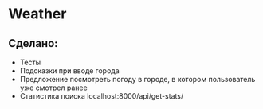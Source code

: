 # Weather

## Сделано:
- Тесты
- Подсказки при вводе города
- Предложение посмотреть погоду в городе, в котором пользователь уже смотрел ранее
- Статистика поиска localhost:8000/api/get-stats/